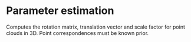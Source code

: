 # Parameter estimation
Computes the rotation matrix, translation vector and scale factor for point clouds in 3D. Point correspondences must be known prior. 
